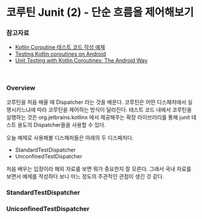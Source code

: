 # 코루틴 Junit (2) - 단순 흐름을 제어해보기



### 참고자료

- [Kotlin Coroutine 테스트 코드 작성 예제](https://velog.io/@picbel/Kotlin-Coroutine-%ED%85%8C%EC%8A%A4%ED%8A%B8-%EC%BD%94%EB%93%9C-%EC%9E%91%EC%84%B1-%EC%98%88%EC%A0%9C)
- [Testing Kotlin coroutines on Android](https://lovestudycom.tistory.com/237)
- [Unit Testing with Kotlin Coroutines: The Android Way](https://medium.com/swlh/unit-testing-with-kotlin-coroutines-the-android-way-19289838d257)

<br>



### Overview

코루틴을 처음 배울 때 Dispatcher 라는 것을 배운다. 코루틴은 어떤 디스패처에서 실행시키느냐에 따라 코루틴을 제어하는 방식이 달라진다. 테스트 코드 내에서 코루틴을 실행하는 것은 org.jetbrains.kotlinx 에서 제공해주는 확장 라이브러리를 통해 junit 테스트 용도의 Dispatcher들을 사용할 수 있다.

오늘 예제로 사용해볼 디스패처들은 아래의 두 디스패처다.

- StandardTestDispatcher
- UnconfinedTestDispatcher



처음 배우는 입장이라 해외 자료를 보면 뭐가 중요한지 잘 모른다. 그래서 국내 자료를 보면서 예제를 작성하다 보니 어느 정도의 주관적인 관점이 생긴 것 같다.<br>



### StandardTestDispatcher





### UniconfinedTestDispatcher







